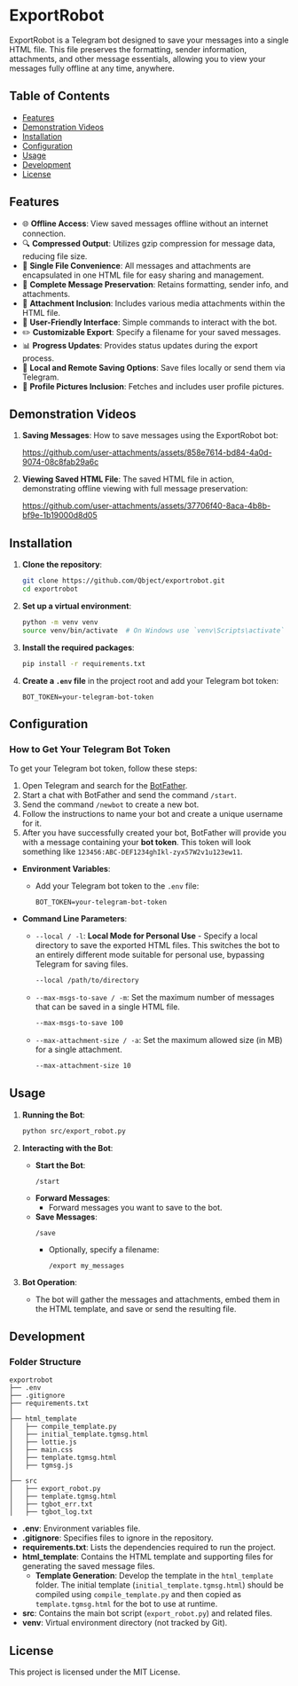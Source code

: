 # ExportRobot

ExportRobot is a Telegram bot designed to save your messages into a single HTML file. This file preserves the formatting, sender information, attachments, and other message essentials, allowing you to view your messages fully offline at any time, anywhere.

## Table of Contents
- [Features](#features)
- [Demonstration Videos](#demonstration-videos)
- [Installation](#installation)
- [Configuration](#configuration)
- [Usage](#usage)
- [Development](#development)
- [License](#license)

## Features
- 🌐 **Offline Access**: View saved messages offline without an internet connection.
- 🔍 **Compressed Output**: Utilizes gzip compression for message data, reducing file size.
- 📁 **Single File Convenience**: All messages and attachments are encapsulated in one HTML file for easy sharing and management.
- 📝 **Complete Message Preservation**: Retains formatting, sender info, and attachments.
- 📎 **Attachment Inclusion**: Includes various media attachments within the HTML file.
- 🤖 **User-Friendly Interface**: Simple commands to interact with the bot.
- ✏️ **Customizable Export**: Specify a filename for your saved messages.
- 📊 **Progress Updates**: Provides status updates during the export process.
- 💾 **Local and Remote Saving Options**: Save files locally or send them via Telegram.
- 👤 **Profile Pictures Inclusion**: Fetches and includes user profile pictures.

## Demonstration Videos
1. **Saving Messages**:
   How to save messages using the ExportRobot bot:

   https://github.com/user-attachments/assets/858e7614-bd84-4a0d-9074-08c8fab29a6c

2. **Viewing Saved HTML File**:
   The saved HTML file in action, demonstrating offline viewing with full message preservation:

   https://github.com/user-attachments/assets/37706f40-8aca-4b8b-bf9e-1b19000d8d05

## Installation
1. **Clone the repository**:
   ```sh
   git clone https://github.com/Qbject/exportrobot.git
   cd exportrobot
   ```

2. **Set up a virtual environment**:
   ```sh
   python -m venv venv
   source venv/bin/activate  # On Windows use `venv\Scripts\activate`
   ```

3. **Install the required packages**:
   ```sh
   pip install -r requirements.txt
   ```

4. **Create a `.env` file** in the project root and add your Telegram bot token:
   ```
   BOT_TOKEN=your-telegram-bot-token
   ```

## Configuration
### How to Get Your Telegram Bot Token
To get your Telegram bot token, follow these steps:
1. Open Telegram and search for the [BotFather](https://t.me/botfather).
2. Start a chat with BotFather and send the command `/start`.
3. Send the command `/newbot` to create a new bot.
4. Follow the instructions to name your bot and create a unique username for it.
5. After you have successfully created your bot, BotFather will provide you with a message containing your **bot token**. This token will look something like `123456:ABC-DEF1234ghIkl-zyx57W2v1u123ew11`.

- **Environment Variables**:
  - Add your Telegram bot token to the `.env` file:
    ```
    BOT_TOKEN=your-telegram-bot-token
    ```

- **Command Line Parameters**:
  - `--local / -l`: **Local Mode for Personal Use** - Specify a local directory to save the exported HTML files. This switches the bot to an entirely different mode suitable for personal use, bypassing Telegram for saving files.
    ```sh
    --local /path/to/directory
    ```

  - `--max-msgs-to-save / -m`: Set the maximum number of messages that can be saved in a single HTML file.
    ```sh
    --max-msgs-to-save 100
    ```

  - `--max-attachment-size / -a`: Set the maximum allowed size (in MB) for a single attachment.
    ```sh
    --max-attachment-size 10
    ```

## Usage
1. **Running the Bot**:
   ```sh
   python src/export_robot.py
   ```

2. **Interacting with the Bot**:
   - **Start the Bot**:
     ```
     /start
     ```
   - **Forward Messages**:
     - Forward messages you want to save to the bot.
   - **Save Messages**:
     ```
     /save
     ```
     - Optionally, specify a filename:
       ```
       /export my_messages
       ```

3. **Bot Operation**:
   - The bot will gather the messages and attachments, embed them in the HTML template, and save or send the resulting file.

## Development
### Folder Structure
```
exportrobot
├── .env
├── .gitignore
├── requirements.txt
│
├── html_template
│   ├── compile_template.py
│   ├── initial_template.tgmsg.html
│   ├── lottie.js
│   ├── main.css
│   ├── template.tgmsg.html
│   ├── tgmsg.js
│
├── src
│   ├── export_robot.py
│   ├── template.tgmsg.html
│   ├── tgbot_err.txt
│   ├── tgbot_log.txt
```
- **.env**: Environment variables file.
- **.gitignore**: Specifies files to ignore in the repository.
- **requirements.txt**: Lists the dependencies required to run the project.
- **html_template**: Contains the HTML template and supporting files for generating the saved message files.
  - **Template Generation**: Develop the template in the `html_template` folder. The initial template (`initial_template.tgmsg.html`) should be compiled using `compile_template.py` and then copied as `template.tgmsg.html` for the bot to use at runtime.
- **src**: Contains the main bot script (`export_robot.py`) and related files.
- **venv**: Virtual environment directory (not tracked by Git).

## License
This project is licensed under the MIT License.